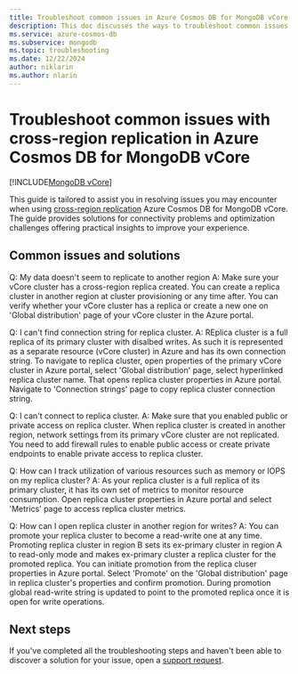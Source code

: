 ```yaml
---
title: Troubleshoot common issues in Azure Cosmos DB for MongoDB vCore cross-region replication
description: This doc discusses the ways to troubleshoot common issues encountered in Azure Cosmos DB for MongoDB vCore cross-region replication.
ms.service: azure-cosmos-db
ms.subservice: mongodb
ms.topic: troubleshooting
ms.date: 12/22/2024
author: niklarin
ms.author: nlarin
---
```


# Troubleshoot common issues with cross-region replication in Azure Cosmos DB for MongoDB vCore
[!INCLUDE[MongoDB vCore](~/reusable-content/ce-skilling/azure/includes/cosmos-db/includes/appliesto-mongodb-vcore.md)]

This guide is tailored to assist you in resolving issues you may encounter when using [cross-region replication](./cross-region-replication.md) Azure Cosmos DB for MongoDB vCore. The guide provides solutions for connectivity problems and optimization challenges offering practical insights to improve your experience.

## Common issues and solutions
Q: My data doesn't seem to replicate to another region
A: Make sure your vCore cluster has a cross-region replica created. You can create a replica cluster in another region at cluster provisioning or any time after. You can verify whether your vCore cluster has a replica or create a new one on 'Global distribution' page of your vCore cluster in the Azure portal.

Q: I can't find connection string for replica cluster.
A: REplica cluster is a full replica of its primary cluster with disalbed writes. As such it is represented as a separate resource (vCore cluster) in Azure and has its own connection string. To navigate to replica cluster, open properties of the primary vCore cluster in Azure portal, select 'Global distribution' page, select hyperlinked replica cluster name. That opens replica cluster properties in Azure portal. Navigate to 'Connection strings' page to copy replica cluster connection string. 

Q: I can't connect to replica cluster.
A: Make sure that you enabled public or private access on replica cluster. When replica cluster is created in another region, network settings from its primary vCore cluster are not replicated. You need to add firewall rules to enable public access or create private endpoints to enable private access to replica cluster.

Q: How can I track utilization of various resources such as memory or IOPS on my replica cluster?
A: As your replica cluster is a full replica of its primary cluster, it has its own set of metrics to monitor resource consumption. Open replica cluster properties in Azure portal and select 'Metrics' page to access replica cluster metrics.

Q: How can I open replica cluster in another region for writes?
A: You can promote your replica cluster to become a read-write one at any time. Promoting replica cluster in region B sets its ex-primary cluster in region A to read-only mode and makes ex-primary cluster a replica cluster for the promoted replica. 
You can initiate promotion from the replica cluser properties in Azure portal. Select 'Promote' on the 'Global distribution' page in replica cluster's properties and confirm promotion.
During promotion global read-write string is updated to point to the promoted replica once it is open for write operations.

## Next steps
If you've completed all the troubleshooting steps and haven't been able to discover a solution for your issue, open a [support request](https://azure.microsoft.com/support/create-ticket/).